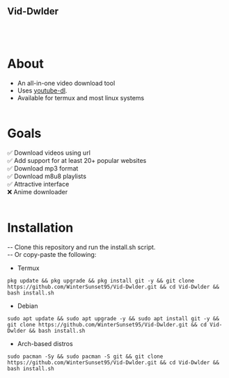 ## Vid-Dwlder
<br><br>
# About
* An all-in-one video download tool<br>
* Uses <a href='https://github.com/ytdl-org/youtube-dl'>youtube-dl</a>.
* Available for termux and most linux systems
<br><br>
# Goals
✅ Download videos using url<br>
✅ Add support for at least 20+ popular websites<br>
✅ Download mp3 format<br>
✅ Download m8u8 playlists<br>
✅ Attractive interface<br>
❌ Anime downloader<br><br>
# Installation
-- Clone this repository and run the install.sh script.<br>
-- Or copy-paste the following:<br>
* Termux
```
pkg update && pkg upgrade && pkg install git -y && git clone https://github.com/WinterSunset95/Vid-Dwlder.git && cd Vid-Dwlder && bash install.sh
```
* Debian 
```
sudo apt update && sudo apt upgrade -y && sudo apt install git -y && git clone https://github.com/WinterSunset95/Vid-Dwlder.git && cd Vid-Dwlder && bash install.sh
```
* Arch-based distros
```
sudo pacman -Sy && sudo pacman -S git && git clone https://github.com/WinterSunset95/Vid-Dwlder.git && cd Vid-Dwlder && bash install.sh
